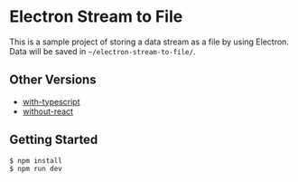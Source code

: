 # Electron Stream to File

This is a sample project of storing a data stream as a file by using Electron. Data will be saved in `~/electron-stream-to-file/`.

## Other Versions

* [with-typescript](https://github.com/shoya140/electron-stream-to-file/tree/with-typescript)
* [without-react](https://github.com/shoya140/electron-stream-to-file/tree/without-react)

## Getting Started

```
$ npm install
$ npm run dev
```
